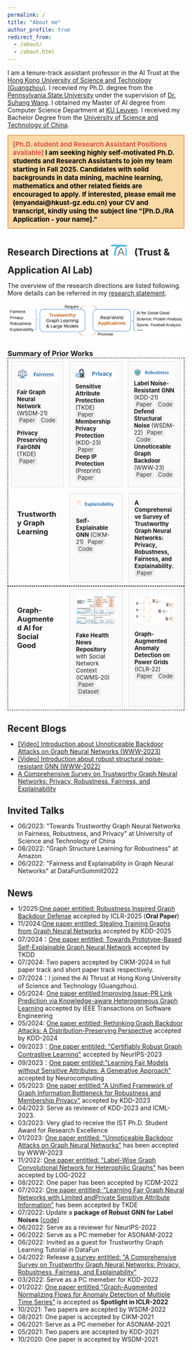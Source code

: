 ```yaml
---
permalink: /
title: "About me"
author_profile: true
redirect_from: 
  - /about/
  - /about.html
---
```


I am a tenure-track assistant professor in the AI Trust at the [Hong Kong University of Science and Technology (Guangzhou)](https://www.hkust-gz.edu.cn/).
I recevied my Ph.D. degree from the [Pennsylvania State University](https://www.psu.edu/) under the supervision of [Dr. Suhang Wang](https://suhangwang.ist.psu.edu/). I obtained my Master of AI degree from Computer Science Department at [KU Leuven](https://www.kuleuven.be/english/). I received my Bachelor Degree from the [University of Science and Technology of China](https://www.ustc.edu.cn/). 

<div style="background-color: #f9d9a6; padding: 10px; border: 2px solid #e0a96d;">
    <p style="font-size: 15px; color: #d9534f; font-weight: bold; display: inline;">
        [Ph.D. student and Research Assistant Positions available]
    </p>
    <p style="font-size: 15px; color: black; font-weight: bold; display: inline;">
    I am seeking highly self-motivated Ph.D. students and Research Assistants to join my team starting in Fall 2025. Candidates with solid backgrounds in data mining, machine learning, mathematics and other related fields are encouraged to apply. If interested, please email me (enyandai@hkust-gz.edu.cn) your CV and transcript, kindly using the subject line "[Ph.D./RA Application - your name]."
    </p>
</div>





## Research Directions at <img src="../images/logo.svg" style="height: 2.5em; vertical-align: middle;">(Trust & Application AI Lab)

The overview of the research directions are listed following. More details can be referred in my [research statement](../files/ResearchStatement.pdf).
<div style="display: flex; justify-content: center;">
    <img src="..\images\overview.svg" alt="Fake Health News Dataset Repository" style="width: 100%" class="image">
</div>

<style>
/* Basic reset*/
* {
    box-sizing: border-box;
    margin: 0;
    padding: 0;
}
.mini-post {
    background: #fafafa;
    border: solid 1px rgba(160, 160, 160, 0.3);
    margin: 0.5em 0.5em 0.5em 0.5em;
    padding: 1em 1em 1em 1em;
    width: 30%;
    font-size: 13px
}
/* Container for the whole page content */

/* Style for links */
.link {
    background-color: #eee;
    padding: 2px 5px;
    margin: 2px 0;
    border-radius: 5px;
    text-decoration: none;
    color: #333;
}

.column {
    align-items: left;
    justify-content: center;
    margin: 0.5em 0.5em 0.5em 0.5em;
    padding: 1em 1em 1em 1em;
    width: 30%; /* Adjust as needed */
    height: 100%;
}

</style>




<h3> Summary of Prior Works </h3>
<div style="border: 1px dashed #000000;">
    <div style="display: flex;">
    <article class="mini-post">
        <img src="..\images\fairness.png" alt="Fairness" style="width: 140px; height=50px;" class="image">
        <p> <b> Fair Graph Neural Network </b> (WSDM-21) 
        <a href="https://arxiv.org/pdf/2009.01454.pdf" class="link">Paper</a> 
        <a href="https://github.com/EnyanDai/FairGNN" class="link">Code</a> </p>
        <p> <b> Privacy Preserving FairGNN </b> (TKDE) 
        <a href="https://enyandai.github.io/files/FairGNN_journal.pdf" class="link">Paper</a>
        </p>
    </article>
    <article class="mini-post">
        <img src="..\images\privacy.png" alt="Privacy" style="width: 130px;" class="image">
        <br>
        <b> Sensitive Attribute Protection </b> (TKDE) 
        <a href="https://enyandai.github.io/files/FairGNN_journal.pdf" class="link">Paper</a>
        <br>
        <b> Membership Privacy Protection </b> (KDD-23) 
        <a href="https://dl.acm.org/doi/abs/10.1145/3580305.3599248" class="link">Paper</a>
        <br>
        <b> Deep IP Protection </b> (Preprint) 
        <a href="https://arxiv.org/abs/2402.04435" class="link">Paper</a>
    </article>
    <article class="mini-post">
        <img src="..\images\robustness.png" alt="robustness" style="width: 160px;" class="image">
        <br>
        <b> Label Noise-Resistant GNN </b> (KDD-21) 
        <a href="https://arxiv.org/abs/2106.04714" class="link">Paper</a> 
        <a href="https://github.com/EnyanDai/NRGNN" class="link">Code</a>
        <br> 
        <b> Defend Structural Noise </b> (WSDM-22)
        <a href="https://arxiv.org/pdf/2201.00232.pdf" class="link">Paper</a>
        <a href="https://github.com/EnyanDai/RSGNN" class="link">Code</a> 
        <br>
        <b> Unnoticeable Graph Backdoor </b> (WWW-23) 
        <a href="https://arxiv.org/pdf/2303.01263.pdf" class="link">Paper</a>
        <a href="https://github.com/EnyanDai/UGBA" class="link">Code</a> 
    </article>
    </div>
    <div style="display: flex;">
    <div class="column">
        <h3> Trustworthy Graph Learning </h3>
    </div>
    <article class="mini-post">
        <img src="..\images\explainability.png" alt="Explainability" style="width: 160px;" class="image">
        <p> <b> Self-Explainable GNN </b> (CIKM-21)
        <a href="https://arxiv.org/pdf/2108.12055.pdf" class="link">Paper</a>
        <a href="https://github.com/EnyanDai/SEGNN" class="link">Code</a>
        </p>
    </article>
    <article class="mini-post">
        <b> A Comprehensive Survey of Trustworthy Graph Neural Networks: Privacy, Robustness, Fairness, and Explainability.  </b>
        <a href="https://arxiv.org/pdf/2204.08570.pdf" class="link">Paper</a>
    </article>
    </div>
</div>
<!-- <img src="..\images\interaction.png" alt="Fake Health News Dataset Repository" style="height: 40px" class="image"> -->
<div style="display: flex; border: 1px dashed #000000;">
<div class="column">
    <h3> Graph-Augmented AI for Social Good </h3>
</div>
<article class="mini-post">
    <img src="..\images\Fakehealth.png" alt="Fake Health News Dataset Repository" style="width: 170px" class="image">
    <p> <b> Fake Health News Repository </b> with Social Network Context (ICWMS-20)  
    <a href="https://arxiv.org/pdf/2002.00837.pdf" class="link">Paper</a>
    <a href="https://zenodo.org/record/3606757" class="link">Dataset</a>
    </p>
</article>
<article class="mini-post">
    <img src="..\images\GANF.png" alt="Graph-Augmented Anomaly Detection on Power Grids" style="width: 170px" class="image">
    <p> <b> Graph-Augmented Anomaly Detection on Power Grids </b> (ICLR-22)
    <a href="https://openreview.net/pdf?id=45L_dgP48Vd" class="link">Paper</a>
    <a href="https://github.com/EnyanDai/GANF" class="link">Code</a>
    </p>
</article>
</div>



## Recent Blogs
* [[Video] Introduction about Unnoticeable Backdoor Attacks on Graph Neural Networks (WWW-2023)](https://enyandai.github.io/posts/2023/04/UGBA/)
* [[Video] Introduction about robust structural noise-resistant GNN (WWW-2022)](https://enyandai.github.io/posts/2023/04/trustworthy/)
* [A Comprehensive Survey on Trustworthy Graph Neural Networks: Privacy, Robustness, Fairness, and Explainability](https://enyandai.github.io/posts/2022/04/trustworthy/)
  
## Invited Talks
* 06/2023: "Towards Trustworthy Graph Neural Networks in Fairness, Robustness, and Privacy" at University of Science and Technology of China
* 08/2022: "Graph Structure Learning for Robustness" at Amazon
* 06/2022: "Fairness and Explainability in Graph Neural Networks" at DataFunSummit2022

## News 
* 1/2025:[One paper entitled: Robustness Inspired Graph Backdoor Defense]() accepted by ICLR-2025 (**Oral Paper**)
* 11/2024:[One paper entitled: Stealing Training Graphs from Graph Neural Networks](https://arxiv.org/abs/2411.11197) accepted by KDD-2025
* 07/2024：[One paper entitled: Towards Prototype-Based Self-Explainable Graph Neural Network](https://arxiv.org/abs/2210.01974) accepted by TKDD
* 07/2024: Two papers accepted by CIKM-2024 in full paper track and short paper track respectively. 
* 07/2024：I joined the AI Thrust at Hong Kong University of Science and Technology (Guangzhou).
* 05/2024: [One paper entitled:Improving Issue-PR Link Prediction via Knowledge-aware Heterogeneous Graph Learning]() accepted by IEEE Transactions on Software Engineering
* 05/2024: [One paper entitled: Rethinking Graph Backdoor Attacks: A Distribution-Preserving Perspective]() accepted by KDD-2024
* 09/2023：[One paper entitiled: "Certifiably Robust Graph Contrastive Learning"]() accepted by NeurIPS-2023
* 09/2023：[One paper entitled:"Learning Fair Models without Sensitive Attributes: A Generative Approach"]() accepted by Neurocomputing 
* 05/2023: [One paper entitled:"A Unified Framework of Graph Information Bottleneck for Robustness and Membership Privacy"](https://arxiv.org/abs/2306.08604) accepted by KDD-2023
* 04/2023: Serve as reviewer of KDD-2023 and ICML-2023.
* 03/2023: Very glad to receive the IST Ph.D. Student Award for Research Excellence
* 01/2023: [One paper entitled: "Unnoticeable Backdoor Attacks on Graph Neural Networks"](https://arxiv.org/pdf/2303.01263.pdf) has been accepted by WWW-2023
* 11/2022: [One paper entitled: "Label-Wise Graph Convolutional Network for Heterophilic Graphs"](https://arxiv.org/abs/2110.08128) has been accepted by LOG-2022 
* 08/2022: One paper has been accepted by ICDM-2022
* 07/2022: [One paper entitled: "Learning Fair Graph Neural Networks with Limited andPrivate Sensitive Attribute Information"](https://enyandai.github.io/files/FairGNN_journal.pdf) has been accepted by TKDE
* 07/2022: Update a **package of Robust GNN for Label Noises** [[code](https://github.com/EnyanDai/NRGNN)]
* 06/2022: Serve as a reviewer for NeurIPS-2022
* 06/2022: Serve as a PC memeber for ASONAM-2022
* 06/2022: Invited as a guest for Trustworthy Graph Learning Tutorial in DataFun
* 04/2022: Release [a survey entitled: "A Comprehensive Survey on Trustworthy Graph Neural Networks: Privacy, Robustness, Fairness, and Explainability"](https://arxiv.org/pdf/2204.08570.pdf)
* 03/2022: Serve as a PC memeber for KDD-2022
* 01/2022: [One paper entitled "Graph-Augmented Normalizing Flows for Anomaly Detection of Multiple Time Series"](https://openreview.net/pdf?id=45L_dgP48Vd) is accepted as **Spotlight in ICLR-2022**
* 10/2021: Two papers are accepted by WSDM-2022
* 08/2021: One paper is accepted by CIKM-2021
* 06/2021: Serve as a PC memeber for ASONAM-2021 
* 05/2021: Two papers are accepted by KDD-2021
* 10/2020: One paper is accepted by WSDM-2021

